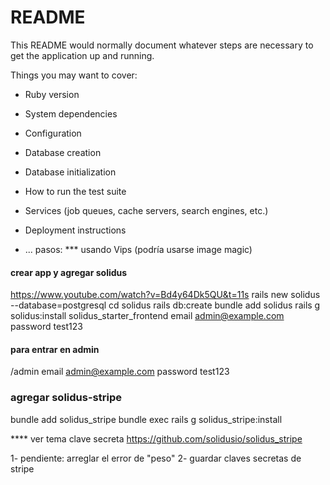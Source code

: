 # README

This README would normally document whatever steps are necessary to get the
application up and running.

Things you may want to cover:

* Ruby version

* System dependencies

* Configuration

* Database creation

* Database initialization

* How to run the test suite

* Services (job queues, cache servers, search engines, etc.)

* Deployment instructions

* ...
pasos:
*** usando Vips (podría usarse image magic)
#### crear app y agregar solidus
https://www.youtube.com/watch?v=Bd4y64Dk5QU&t=11s
rails new solidus --database=postgresql
cd solidus
rails db:create
bundle add solidus
rails g solidus:install
solidus_starter_frontend
email admin@example.com
password test123

#### para entrar en admin
/admin
email admin@example.com
password test123

### agregar solidus-stripe
bundle add solidus_stripe
bundle exec rails g solidus_stripe:install

**** ver tema clave secreta
https://github.com/solidusio/solidus_stripe





1- pendiente: arreglar el error de "peso"
2- guardar claves secretas de stripe